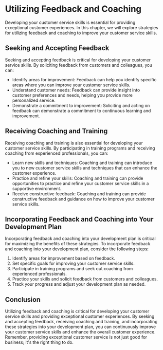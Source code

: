 Utilizing Feedback and Coaching
===================================================================================

Developing your customer service skills is essential for providing exceptional customer experiences. In this chapter, we will explore strategies for utilizing feedback and coaching to improve your customer service skills.

Seeking and Accepting Feedback
------------------------------

Seeking and accepting feedback is critical for developing your customer service skills. By soliciting feedback from customers and colleagues, you can:

* Identify areas for improvement: Feedback can help you identify specific areas where you can improve your customer service skills.
* Understand customer needs: Feedback can provide insight into customer preferences and needs, helping you provide more personalized service.
* Demonstrate a commitment to improvement: Soliciting and acting on feedback can demonstrate a commitment to continuous learning and improvement.

Receiving Coaching and Training
-------------------------------

Receiving coaching and training is also essential for developing your customer service skills. By participating in training programs and receiving coaching from experienced professionals, you can:

* Learn new skills and techniques: Coaching and training can introduce you to new customer service skills and techniques that can enhance the customer experience.
* Practice and refine your skills: Coaching and training can provide opportunities to practice and refine your customer service skills in a supportive environment.
* Receive constructive feedback: Coaching and training can provide constructive feedback and guidance on how to improve your customer service skills.

Incorporating Feedback and Coaching into Your Development Plan
--------------------------------------------------------------

Incorporating feedback and coaching into your development plan is critical for maximizing the benefits of these strategies. To incorporate feedback and coaching into your development plan, consider the following steps:

1. Identify areas for improvement based on feedback.
2. Set specific goals for improving your customer service skills.
3. Participate in training programs and seek out coaching from experienced professionals.
4. Practice your skills and solicit feedback from customers and colleagues.
5. Track your progress and adjust your development plan as needed.

Conclusion
----------

Utilizing feedback and coaching is critical for developing your customer service skills and providing exceptional customer experiences. By seeking and accepting feedback, receiving coaching and training, and incorporating these strategies into your development plan, you can continuously improve your customer service skills and enhance the overall customer experience. Remember, providing exceptional customer service is not just good for business; it's the right thing to do.
